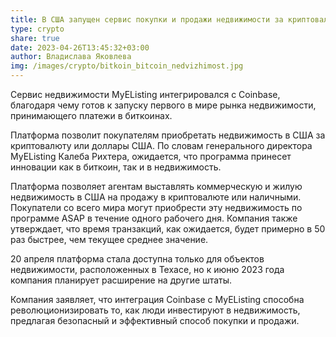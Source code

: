 ```yaml
---
title: В США запущен сервис покупки и продажи недвижимости за криптовалюту
type: crypto
share: true
date: 2023-04-26T13:45:32+03:00
author: Владислава Яковлева
img: /images/crypto/bitkoin_bitcoin_nedvizhimost.jpg
---
```

Сервис недвижимости MyEListing интегрировался с Coinbase, благодаря чему готов к запуску первого в мире рынка недвижимости, принимающего платежи в биткоинах.

Платформа позволит покупателям приобретать недвижимость в США за криптовалюту или доллары США. По словам генерального директора MyEListing Калеба Рихтера, ожидается, что программа принесет инновации как в биткоин, так и в недвижимость.

Платформа позволяет агентам выставлять коммерческую и жилую недвижимость в США на продажу в криптовалюте или наличными. Покупатели со всего мира могут приобрести эту недвижимость по программе ASAP в течение одного рабочего дня. Компания также утверждает, что время транзакций, как ожидается, будет примерно в 50 раз быстрее, чем текущее среднее значение.

20 апреля платформа стала доступна только для объектов недвижимости, расположенных в Техасе, но к июню 2023 года компания планирует расширение на другие штаты.

Компания заявляет, что интеграция Coinbase с MyEListing способна революционизировать то, как люди инвестируют в недвижимость, предлагая безопасный и эффективный способ покупки и продажи.